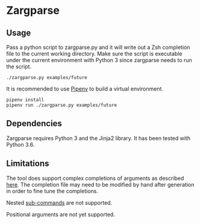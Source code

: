 # Zargparse

Usage
------
Pass a python script to zargparse.py and it will write out a Zsh completion
file to the current working directory. Make sure the script is executable
under the current environment with Python 3 since zargparse needs to run the
script.

```commandline
./zargparse.py examples/future
```

It is recommended to use [Pipenv](docs.pipenv.org) to build a virtual environment.

```commandline
pipenv install
pipenv run ./zargparse.py examples/future
```

Dependencies
------------
Zargparse requires Python 3 and the Jinja2 library. It has been tested with
Python 3.6.

Limitations
-----------
The tool does support complex completions of arguments as described
[here](https://github.com/zsh-users/zsh-completions/blob/master/zsh-completions-howto.org#main-utility-functions-for-overall-completion).
The completion file may need to be modified by hand after generation in order
to fine tune the completions.

Nested [sub-commands](https://docs.python.org/3.6/library/argparse.html#sub-commands)
are not supported.

Positional arguments are not yet supported.
